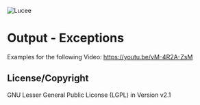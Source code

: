 ![Lucee](https://bitbucket.org/repo/rX87Rq/images/3392835614-logo-1-color-black-small.png)
 
Output - Exceptions
===========

Examples for the following Video:
https://youtu.be/vM-4R2A-ZsM

License/Copyright
-----------------
GNU Lesser General Public License (LGPL) in Version v2.1 
